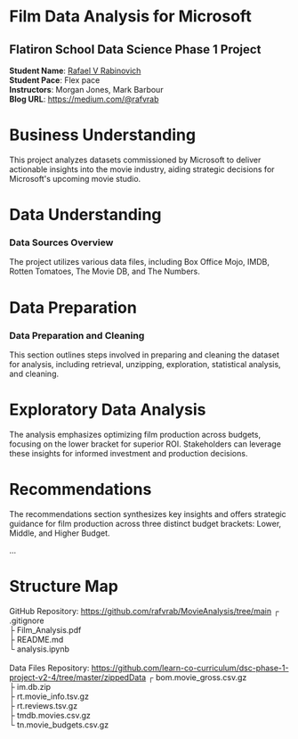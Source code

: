 # Film Data Analysis for Microsoft
## Flatiron School Data Science Phase 1 Project

**Student Name**: [Rafael V Rabinovich](mailto:rafvrab@gmail.com)<br>
**Student Pace**: Flex pace<br>
**Instructors**: Morgan Jones, Mark Barbour<br>
**Blog URL**: https://medium.com/@rafvrab

# Business Understanding
This project analyzes datasets commissioned by Microsoft to deliver actionable insights into the movie industry, aiding strategic decisions for Microsoft's upcoming movie studio.

# Data Understanding
### Data Sources Overview
The project utilizes various data files, including Box Office Mojo, IMDB, Rotten Tomatoes, The Movie DB, and The Numbers.

# Data Preparation
### Data Preparation and Cleaning
This section outlines steps involved in preparing and cleaning the dataset for analysis, including retrieval, unzipping, exploration, statistical analysis, and cleaning.

# Exploratory Data Analysis
The analysis emphasizes optimizing film production across budgets, focusing on the lower bracket for superior ROI. Stakeholders can leverage these insights for informed investment and production decisions.

# Recommendations
The recommendations section synthesizes key insights and offers strategic guidance for film production across three distinct budget brackets: Lower, Middle, and Higher Budget.

...

# Structure Map
GitHub Repository: https://github.com/rafvrab/MovieAnalysis/tree/main
┌ .gitignore<br>
├ Film_Analysis.pdf<br>
├ README.md<br>
└ analysis.ipynb<br><br>
Data Files Repository: https://github.com/learn-co-curriculum/dsc-phase-1-project-v2-4/tree/master/zippedData
┌ bom.movie_gross.csv.gz<br>
├ im.db.zip<br>
├ rt.movie_info.tsv.gz<br>
├ rt.reviews.tsv.gz<br>
├ tmdb.movies.csv.gz<br>
└ tn.movie_budgets.csv.gz<br>
